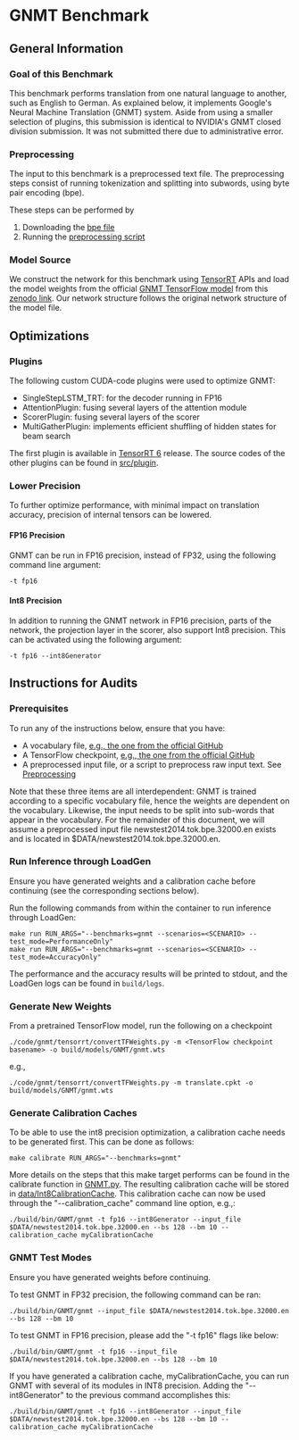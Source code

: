 # GNMT Benchmark

## General Information

### Goal of this Benchmark
This benchmark performs translation from one natural language to another, such as English to German. As explained below, it implements Google's Neural Machine Translation (GNMT) system. Aside from using a smaller selection of plugins, this submission is identical to NVIDIA's GNMT closed division submission. It was not submitted there due to administrative error.

### Preprocessing
The input to this benchmark is a preprocessed text file. The preprocessing steps consist of running tokenization and splitting into subwords, using byte pair encoding (bpe).

These steps can be performed by
1.  Downloading the [bpe file](https://github.com/mlperf/inference/blob/master/v0.5/translation/gnmt/tensorflow/download_dataset.sh)
2.  Running the [preprocessing script](https://github.com/mlperf/inference/blob/master/v0.5/translation/gnmt/tensorflow/preprocess_input.sh)

### Model Source
We construct the network for this benchmark using [TensorRT](https://developer.nvidia.com/tensorrt) APIs and load the model weights from the official [GNMT TensorFlow model](https://github.com/mlperf/inference/tree/master/v0.5/translation/gnmt/tensorflow) from this [zenodo link](https://zenodo.org/record/2530924/files/gnmt_model.zip). Our network structure follows the original network structure of the model file.

## Optimizations
### Plugins
The following custom CUDA-code plugins were used to optimize GNMT:
*  SingleStepLSTM_TRT: for the decoder running in FP16
*  AttentionPlugin: fusing several layers of the attention module
*  ScorerPlugin: fusing several layers of the scorer
*  MultiGatherPlugin: implements efficient shuffling of hidden states for beam search

The first plugin is available in [TensorRT 6](https://developer.nvidia.com/tensorrt) release. The source codes of the other plugins can be found in [src/plugin](src/plugin).

### Lower Precision
To further optimize performance, with minimal impact on translation accuracy, precision of internal tensors can be lowered.

#### FP16 Precision
GNMT can be run in FP16 precision, instead of FP32, using the following command line argument:
```
-t fp16
```

#### Int8 Precision
In addition to running the GNMT network in FP16 precision, parts of the network, the projection layer in the scorer, also support Int8 precision. This can be activated using the following argument:
```
-t fp16 --int8Generator
```

## Instructions for Audits
### Prerequisites
To run any of the instructions below, ensure that you have:
*  A vocabulary file, [e.g., the one from the official GitHub](https://github.com/mlperf/inference/blob/master/v0.5/translation/gnmt/tensorflow/download_dataset.sh)
*  A TensorFlow checkpoint, [e.g., the one from the official GitHub](https://github.com/mlperf/inference/blob/master/v0.5/translation/gnmt/tensorflow/download_trained_model.sh)
*  A preprocessed input file, or a script to preprocess raw input text. See [Preprocessing](#preprocessing)

Note that these three items are all interdependent: GNMT is trained according to a specific vocabulary file, hence the weights are dependent on the vocabulary. Likewise, the input needs to be split into sub-words that appear in the vocabulary.
For the remainder of this document, we will assume a preprocessed input file newstest2014.tok.bpe.32000.en exists and is located in $DATA/newstest2014.tok.bpe.32000.en.

### Run Inference through LoadGen
Ensure you have generated weights and a calibration cache before continuing (see the corresponding sections below).

Run the following commands from within the container to run inference through LoadGen:

```
make run RUN_ARGS="--benchmarks=gnmt --scenarios=<SCENARIO> --test_mode=PerformanceOnly"
make run RUN_ARGS="--benchmarks=gnmt --scenarios=<SCENARIO> --test_mode=AccuracyOnly"
```

The performance and the accuracy results will be printed to stdout, and the LoadGen logs can be found in `build/logs`.

### Generate New Weights
From a pretrained TensorFlow model, run the following on a checkpoint

```
./code/gnmt/tensorrt/convertTFWeights.py -m <TensorFlow checkpoint basename> -o build/models/GNMT/gnmt.wts
```

e.g.,

```
./code/gnmt/tensorrt/convertTFWeights.py -m translate.cpkt -o build/models/GNMT/gnmt.wts
```

### Generate Calibration Caches 
To be able to use the int8 precision optimization, a calibration cache needs to be generated first. This can be done as follows:
```
make calibrate RUN_ARGS="--benchmarks=gnmt"
```

More details on the steps that this make target performs can be found in the calibrate function in [GNMT.py](GNMT.py).
The resulting calibration cache will be stored in [data/Int8CalibrationCache](data/Int8CalibrationCache). 
This calibration cache can now be used through the "--calibration_cache" command line option, e.g.,:

```
./build/bin/GNMT/gnmt -t fp16 --int8Generator --input_file $DATA/newstest2014.tok.bpe.32000.en --bs 128 --bm 10 --calibration_cache myCalibrationCache
```

### GNMT Test Modes
Ensure you have generated weights before continuing.

To test GNMT in FP32 precision, the following command can be ran:
```
./build/bin/GNMT/gnmt --input_file $DATA/newstest2014.tok.bpe.32000.en --bs 128 --bm 10
```

To test GNMT in FP16 precision, please add the "-t fp16" flags like below:
```
./build/bin/GNMT/gnmt -t fp16 --input_file $DATA/newstest2014.tok.bpe.32000.en --bs 128 --bm 10
```

If you have generated a calibration cache, myCalibrationCache, you can run GNMT with several of its modules in INT8 precision. Adding the "--int8Generator" to the previous command accomplishes this:
```
./build/bin/GNMT/gnmt -t fp16 --int8Generator --input_file $DATA/newstest2014.tok.bpe.32000.en --bs 128 --bm 10 --calibration_cache myCalibrationCache
```
